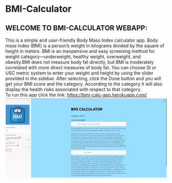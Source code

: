 # BMI-Calculator
## WELCOME TO BMI-CALCULATOR WEBAPP:<br>
This is a simple and user-friendly Body Mass Index calculator app. Body mass index (BMI) is a person’s weight in kilograms divided by the square of height in meters. BMI is an inexpensive and easy screening method for weight category—underweight, healthy weight, overweight, and obesity.BMI does not measure body fat directly, but BMI is moderately correlated with more direct measures of body fat.
You can choose SI or USC metric system to enter your weight and height by using the slider provided in the sidebar. After selecting, click the Done button and you will get your BMI score and the category.
According to the category it will also display the health risks associated with respect to that category.
<br>To run this app click the link: <a>https://bmi-calc-app.herokuapp.com/</a>
<br>
<img src="EX-1.png">
